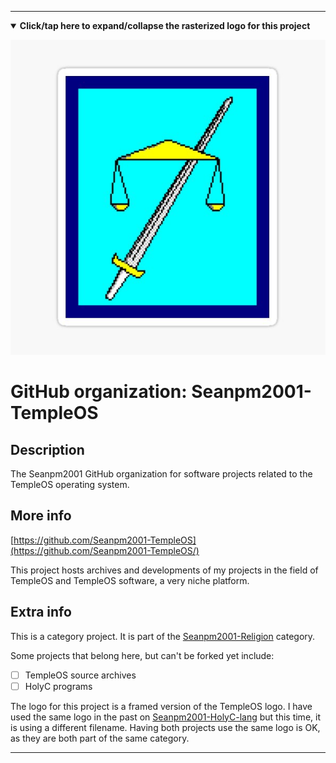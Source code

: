 
***

<!--

<details><summary><b lang="en">Click/tap here to expand/collapse the vectorized logo for this project</b></summary>

![Linter_logo_v2.svg failed to load. The file may be missing or corrupt. Check the file path for errors first.](/AdditionalInfo/2/Seanpm2001-TempleOS/Linter_logo_v2.svg)

</details>

!-->

<!--

<details><summary><b lang="en">Click/tap here to expand/collapse the (unused) rasterized logo for this project</b></summary>

![TempleOS_Logo1.png failed to load. The file may be missing or corrupt. Check the file path for errors first.](/AdditionalInfo/2/Seanpm2001-TempleOS/TempleOS_Logo1.png)

</details>

!-->
<details open><summary><b lang="en">Click/tap here to expand/collapse the rasterized logo for this project</b></summary>

![TempleOS_Logo_600px.jpeg failed to load. The file may be missing or corrupt. Check the file path for errors first.](/AdditionalInfo/2/Seanpm2001-TempleOS/TempleOS_Logo_600px.jpeg)

</details>

# GitHub organization: Seanpm2001-TempleOS

## Description

The Seanpm2001 GitHub organization for software projects related to the TempleOS operating system.

## More info

[https://github.com/Seanpm2001-TempleOS](https://github.com/Seanpm2001-TempleOS/)

This project hosts archives and developments of my projects in the field of TempleOS and TempleOS software, a very niche platform.

## Extra info

This is a category project. It is part of the [Seanpm2001-Religion](/AdditionalInfo/2/Seanpm2001-Religion/) category.

Some projects that belong here, but can't be forked yet include:

- [ ] TempleOS source archives
- [ ] HolyC programs

The logo for this project is a framed version of the TempleOS logo. I have used the same logo in the past on [Seanpm2001-HolyC-lang](/AdditionalInfo/2/Seanpm2001-HolyC-lang/) but this time, it is using a different filename. Having both projects use the same logo is OK, as they are both part of the same category.

***
